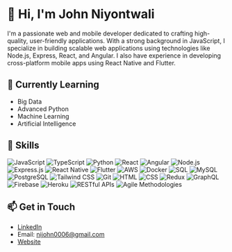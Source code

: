 # 👋 Hi, I'm John Niyontwali

I'm a passionate web and mobile developer dedicated to crafting high-quality, user-friendly applications. With a strong background in JavaScript, I specialize in building scalable web applications using technologies like Node.js, Express, React, and Angular. I also have experience in developing cross-platform mobile apps using React Native and Flutter.

## 🌱 Currently Learning
- Big Data
- Advanced Python
- Machine Learning
- Artificial Intelligence

## 🚀 Skills
![JavaScript](https://img.shields.io/badge/-JavaScript-yellow)
![TypeScript](https://img.shields.io/badge/-TypeScript-blue)
![Python](https://img.shields.io/badge/-Python-blue)
![React](https://img.shields.io/badge/-React-blue)
![Angular](https://img.shields.io/badge/-Angular-red)
![Node.js](https://img.shields.io/badge/-Node.js-green)
![Express.js](https://img.shields.io/badge/-Express.js-lightgrey)
![React Native](https://img.shields.io/badge/-React_Native-blue)
![Flutter](https://img.shields.io/badge/-Flutter-blue)
![AWS](https://img.shields.io/badge/-AWS-orange)
![Docker](https://img.shields.io/badge/-Docker-blue)
![SQL](https://img.shields.io/badge/-SQL-lightgrey)
![MySQL](https://img.shields.io/badge/-MySQL-blue)
![PostgreSQL](https://img.shields.io/badge/-PostgreSQL-blue)
![Tailwind CSS](https://img.shields.io/badge/-Tailwind_CSS-blue)
![Git](https://img.shields.io/badge/-Git-lightgrey)
![HTML](https://img.shields.io/badge/-HTML-orange)
![CSS](https://img.shields.io/badge/-CSS-blue)
![Redux](https://img.shields.io/badge/-Redux-purple)
![GraphQL](https://img.shields.io/badge/-GraphQL-pink)
![Firebase](https://img.shields.io/badge/-Firebase-yellow)
![Heroku](https://img.shields.io/badge/-Heroku-purple)
![RESTful APIs](https://img.shields.io/badge/-RESTful_APIs-green)
![Agile Methodologies](https://img.shields.io/badge/-Agile_Methodologies-blue)

## 📫 Get in Touch
- [LinkedIn](https://www.linkedin.com/in/john-niyontwali-816549111/)
- Email: [nijohn0006@gmail.com](mailto:nijohn0006@gmail.com)
- [Website](https://nijohn.dev)
